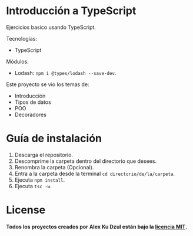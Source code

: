 # Introducción a TypeScript
Ejercicios basico usando TypeScript.

Tecnologías:
- TypeScript

Módulos:
- Lodash: `npm i @types/lodash --save-dev`.

Este proyecto se vio los temas de:
- Introducción
- Tipos de datos
- POO
- Decoradores

# Guía de instalación
1. Descarga el repositorio.
2. Descomprime la carpeta dentro del directorio que desees.
3. Renombra la carpeta (Opcional).
4. Entra a la carpeta desde la terminal `cd directorio/de/la/carpeta`.
8. Ejecuta `npm install`.
9. Ejecuta `tsc -w`.

# License

#### Todos los proyectos creados por Alex Ku Dzul están bajo la [licencia MIT](https://opensource.org/licenses/MIT).